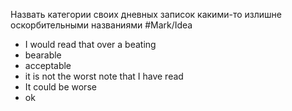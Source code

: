 Назвать категории своих дневных записок какими-то излишне оскорбительными названиями #Mark/Idea 
- I would read that over a beating
- bearable
- acceptable
- it is not the worst note that I have read
- It could be worse
- ok